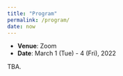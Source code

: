 ```yaml
---
title: "Program"
permalink: /program/
date: now
---
```


- **Venue**: Zoom
- **Date**: March 1 (Tue) - 4 (Fri), 2022

TBA.